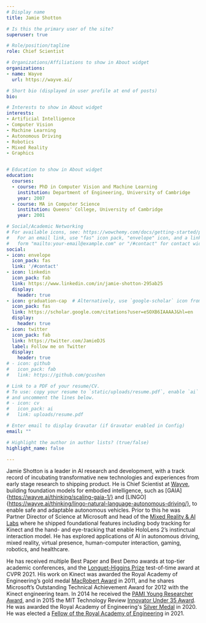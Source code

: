 ```yaml
---
# Display name
title: Jamie Shotton

# Is this the primary user of the site?
superuser: true

# Role/position/tagline
role: Chief Scientist

# Organizations/Affiliations to show in About widget
organizations:
- name: Wayve
  url: https://wayve.ai/

# Short bio (displayed in user profile at end of posts)
bio:

# Interests to show in About widget
interests:
- Artificial Intelligence
- Computer Vision
- Machine Learning
- Autonomous Driving
- Robotics
- Mixed Reality
- Graphics


# Education to show in About widget
education:
  courses:
  - course: PhD in Computer Vision and Machine Learning
    institution: Department of Engineering, University of Cambridge
    year: 2007
  - course: MA in Computer Science
    institution: Queens' College, University of Cambridge
    year: 2001

# Social/Academic Networking
# For available icons, see: https://wowchemy.com/docs/getting-started/page-builder/#icons
#   For an email link, use "fas" icon pack, "envelope" icon, and a link in the
#   form "mailto:your-email@example.com" or "/#contact" for contact widget.
social:
- icon: envelope
  icon_pack: fas
  link: '/#contact'
- icon: linkedin
  icon_pack: fab
  link: https://www.linkedin.com/in/jamie-shotton-295ab25
  display:
    header: true
- icon: graduation-cap  # Alternatively, use `google-scholar` icon from `ai` icon pack
  icon_pack: fas
  link: https://scholar.google.com/citations?user=eSOXB6IAAAAJ&hl=en
  display:
    header: true
- icon: twitter
  icon_pack: fab
  link: https://twitter.com/JamieDJS
  label: Follow me on Twitter
  display:
    header: true
# - icon: github
#   icon_pack: fab
#   link: https://github.com/gcushen

# Link to a PDF of your resume/CV.
# To use: copy your resume to `static/uploads/resume.pdf`, enable `ai` icons in `params.toml`, 
# and uncomment the lines below.
# - icon: cv
#   icon_pack: ai
#   link: uploads/resume.pdf

# Enter email to display Gravatar (if Gravatar enabled in Config)
email: ""

# Highlight the author in author lists? (true/false)
highlight_name: false

---
```


Jamie Shotton is a leader in AI research and development, with a track record of incubating transformative new technologies and experiences from early stage research to shipping product.  He is Chief Scientist at [Wayve](https://wayve.ai), building foundation models for embodied intelligence, such as [GAIA]{https://wayve.ai/thinking/scaling-gaia-1/} and [LINGO]{https://wayve.ai/thinking/lingo-natural-language-autonomous-driving/}, to enable safe and adaptable autonomous vehicles.  Prior to this he was Partner Director of Science at Microsoft and head of the [Mixed Reality & AI Labs](https://www.microsoft.com/en-us/research/lab/mixed-reality-ai-lab-cambridge/) where he shipped foundational features including body tracking for Kinect and the hand- and eye-tracking that enable HoloLens 2’s instinctual interaction model.  He has explored applications of AI in autonomous driving, mixed reality, virtual presence, human-computer interaction, gaming, robotics, and healthcare.

He has received multiple Best Paper and Best Demo awards at top-tier academic conferences, and the [Longuet-Higgins Prize](https://www.thecvf.com/?page_id=534) test-of-time award at CVPR 2021. His work on Kinect was awarded the Royal Academy of Engineering’s gold medal [MacRobert Award](https://www.raeng.org.uk/news/news-releases/2011/June/cambridge-engineers-kinect-land-uk-prize) in 2011, and he shares Microsoft’s Outstanding Technical Achievement Award for 2012 with the Kinect engineering team. In 2014 he received the [PAMI Young Researcher Award](https://tc.computer.org/tcpami/young-researcher-award/), and in 2015 the MIT Technology Review [Innovator Under 35 Award](https://www.technologyreview.com/lists/innovators-under-35/2015/).  He was awarded the Royal Academy of Engineering's [Silver Medal](https://www.raeng.org.uk/grants-prizes/prizes/prizes-and-medals/individual-medals/silver-medal) in 2020.  He was elected a [Fellow of the Royal Academy of Engineering](https://www.raeng.org.uk/about-us/the-fellowship) in 2021.

 [comment]: # ({{< icon name="download" pack="fas" >}} Download my {{< staticref "uploads/demo_resume.pdf" "newtab" >}}resumé{{< /staticref >}}.)
